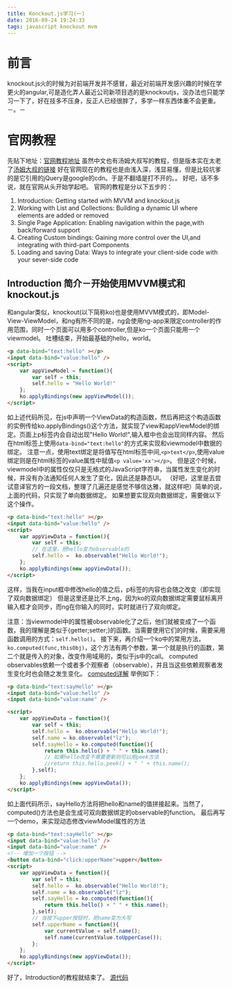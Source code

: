 ```yaml
---
title: Konckout.js学习(一)
date: 2016-09-24 19:24:33
tags: javascript knockout mvm
---
```

# 前言
knockout.js火的时候为对前端开发并不感冒，最近对前端开发感兴趣的时候在学更火的angular,可是造化弄人最近公司新项目选的是knockoutjs，没办法也只能学习一下了，好在技多不压身，反正人已经很胖了，多学一样东西体重不会更重。 －。－

# 官网教程
先贴下地址：[官网教程地址](learn.knockoutjs.com)
虽然中文也有汤姆大叔写的教程，但是版本实在太老了[汤姆大叔的链接](http://www.cnblogs.com/TomXu/archive/2011/11/21/2257154.html)
好在官网现在的教程也是由浅入深，浅显易懂，但是比较坑爹的是它引用的jQuery是google的cdn。于是不翻墙是打不开的。。
好吧，话不多说，就在官网从头开始学起吧。
官网的教程是分以下五步的：
1. Introduction: Getting started with MVVM and knockout.js
2. Working with List and Collections: Building a dynamic UI where elements are added or removed
3. Single Page Application: Enabling navigation within the page,with back/forward support
4. Creating Custom bindings: Gaining more control over the UI,and integrating with third-part Components
5. Loading and saving Data: Ways to integrate your client-side code with your sever-side code

## Introduction 简介－开始使用MVVM模式和knockout.js
和angular类似，knockout(以下简称ko)也是使用MVVM模式的，即Model-View-ViewModel，和ng有所不同的是，ng会使用ng-app来限定controller的作用范围，同时一个页面可以用多个controller,但是ko一个页面只能用一个viewmodel。
吐槽结束，开始最基础的hello，world。
```html
<p data-bind="text:hello" ></p>	
<input data-bind="value:hello" />
<script>
	var appViewModel = function(){
		var self = this;
		self.hello = "Hello World!"
	};
	ko.applyBindings(new appViewModel());
</script>

```
如上述代码所见，在js中声明一个ViewData的构造函数，然后再把这个构造函数的实例传给ko.applyBindings()这个方法，就实现了view和appViewModel的绑定。页面上p标签内会自动出现"Hello World!",输入框中也会出现同样内容。
然后在html标签上使用`data-bind="text:hello"`的方式来实现和viewmodel中数据的绑定。
注意一点，使用text绑定是将值写在html标签中间,`<p>text</p>`,使用value绑定则是在html标签的value属性中赋值`<p value='xx'></p>`。
但是这个时候，viewmodel中的属性仅仅只是无格式的JavaScript字符串，当属性发生变化的时候，并没有办法通知任何人发生了变化，因此还是静态UI。
（好吧，这里是去尝试意译官方的一段文档，整理了几遍还是感觉不够信达雅，就这样吧）简单的说，上面的代码，只实现了单向数据绑定。
如果想要实现双向数据绑定，需要做以下这个操作。
```html 
<p data-bind="text:hello" ></p>	
<input data-bind="value:hello" />
<script>
	var appViewData = function(){
		var self = this;
		// 在这里，把hello变为observable的
		self.hello =  ko.observable("Hello World!");
	};
	ko.applyBindings(new appViewData());
</script>
```
这样，当我在input框中修改hello的值之后，p标签的内容也会随之改变（即实现了双向数据绑定）
但是这里还是比不上ng，因为ko的双向数据绑定需要鼠标离开输入框才会同步，而ng在你输入的同时，实时就进行了双向绑定。

注意：当viewmodel中的属性被observable化了之后，他们就被变成了一个函数，我的理解是类似于{getter;setter;}的函数。当需要使用它们的时候，需要采用函数调用的方式：`self.hello()`。
接下来，再介绍一个ko中的常用方法，`ko.computed(func,thisObj)`，这个方法有两个参数，第一个就是执行的函数，第二个就是传入的对象，改变作用域用的，类似于js中的call。
computed observables依赖一个或者多个观察者（observable），并且当这些依赖观察者发生变化时也会随之发生变化。
[computed详解](http://www.xiaoboy.com/detail/2015031517.html)
举例如下：
```html 
<p data-bind="text:sayHello" ></p>	
<input data-bind="value:hello" />
<input data-bind="value:name" />

<script>
	var appViewData = function(){
		var self = this;
		self.hello =  ko.observable("Hello World!");
		self.name = ko.observable("lz");
		self.sayHello = ko.computed(function(){
			return this.hello() + " " + this.name();
			// 如果hello改变不需要更新则可以用peek方法
			//return this.hello.peek() + " " + this.name();
		},self);
	};
	ko.applyBindings(new appViewData());
</script>
```
如上面代码所示，sayHello方法将把hello和name的值拼接起来。当然了，computed()方法也是会生成可双向数据绑定的observable的function。
最后再写一个demo，来实现动态修改viewModel属性的方法
``` HTML
<p data-bind="text:sayHello" ></p>	
<input data-bind="value:hello" />
<input data-bind="value:name" />
<!-- 增加一个按钮 -->
<button data-bind="click:upperName">upper</button>
<script>
	var appViewData = function(){
		var self = this;
		self.hello =  ko.observable("Hello World!");
		self.name = ko.observable("lz");
		self.sayHello = ko.computed(function(){
			return this.hello() + " " + this.name();
		},self);
		// 当按下upper按钮时，把name变为大写
		self.upperName = function(){
			var currentValue = self.name();
			self.name(currentValue.toUpperCase());
		};
	};
	ko.applyBindings(new appViewData());
</script>
```
好了，Introduction的教程就结束了。
[源代码](https://github.com/nicky-lau/Knockoutjs/tree/master/Introduction)